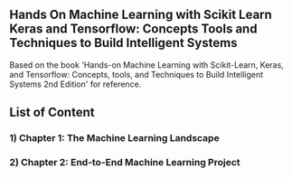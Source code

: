 ## Hands On Machine Learning with Scikit Learn Keras and Tensorflow: Concepts Tools and Techniques to Build Intelligent Systems

Based on the book 'Hands-on Machine Learning with Scikit-Learn, Keras, and Tensorflow: Concepts, tools, and Techniques to Build Intelligent Systems 2nd Edition' for reference. 

## List of Content

### 1) Chapter 1: The Machine Learning Landscape

### 2) Chapter 2: End-to-End Machine Learning Project